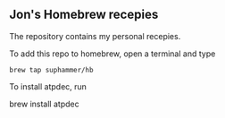 Jon's Homebrew recepies
-----------------------

The repository contains my personal recepies.

To add this repo to homebrew, open a terminal and type

    brew tap suphammer/hb

To install atpdec, run

   brew install atpdec
